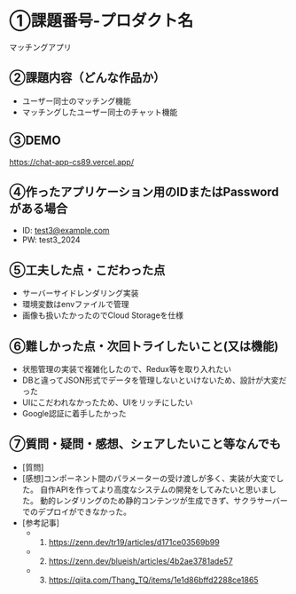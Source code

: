 # ①課題番号-プロダクト名

マッチングアプリ

## ②課題内容（どんな作品か）

- ユーザー同士のマッチング機能
- マッチングしたユーザー同士のチャット機能

## ③DEMO

https://chat-app-cs89.vercel.app/

## ④作ったアプリケーション用のIDまたはPasswordがある場合

- ID: test3@example.com
- PW: test3_2024

## ⑤工夫した点・こだわった点

- サーバーサイドレンダリング実装
- 環境変数はenvファイルで管理
- 画像も扱いたかったのでCloud Storageを仕様

## ⑥難しかった点・次回トライしたいこと(又は機能)

- 状態管理の実装で複雑化したので、Redux等を取り入れたい
- DBと違ってJSON形式でデータを管理しないといけないため、設計が大変だった
- UIにこだわれなかったため、UIをリッチにしたい
- Google認証に着手したかった

## ⑦質問・疑問・感想、シェアしたいこと等なんでも

- [質問]
- [感想]コンポーネント間のパラメーターの受け渡しが多く、実装が大変でした。
        自作APIを作ってより高度なシステムの開発をしてみたいと思いました。
        動的レンダリングのため静的コンテンツが生成できず、サクラサーバーでのデプロイができなかった。
- [参考記事]
  - 1. https://zenn.dev/tr19/articles/d171ce03569b99
  - 2. https://zenn.dev/blueish/articles/4b2ae3781ade57
  - 3. https://qiita.com/Thang_TQ/items/1e1d86bffd2288ce1865